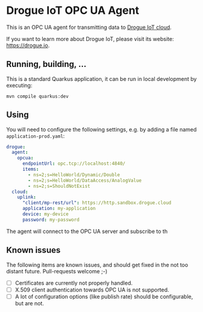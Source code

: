 # Drogue IoT OPC UA Agent

This is an OPC UA agent for transmitting data to [Drogue IoT cloud](https://github.com/drogue-iot/drogue-cloud).

If you want to learn more about Drogue IoT, please visit its website: https://drogue.io.

## Running, building, …

This is a standard Quarkus application, it can be run in local development by executing:

    mvn compile quarkus:dev

## Using

You will need to configure the following settings, e.g. by adding a file named `application-prod.yaml`:

~~~yaml
drogue:
  agent:
    opcua:
      endpointUrl: opc.tcp://localhost:4840/
      items:
        - ns=2;s=HelloWorld/Dynamic/Double
        - ns=2;s=HelloWorld/DataAccess/AnalogValue
        - ns=2;s=ShouldNotExist
  cloud:
    uplink:
      "client/mp-rest/url": https://http.sandbox.drogue.cloud
      application: my-application
      device: my-device
      password: my-password
~~~

The agent will connect to the OPC UA server and subscribe to th

## Known issues

The following items are known issues, and should get fixed in the not too distant future. Pull-requests welcome ;-)

* [ ] Certificates are currently not properly handled.
* [ ] X.509 client authentication towards OPC UA is not supported.
* [ ] A lot of configuration options (like publish rate) should be configurable, but are not.

